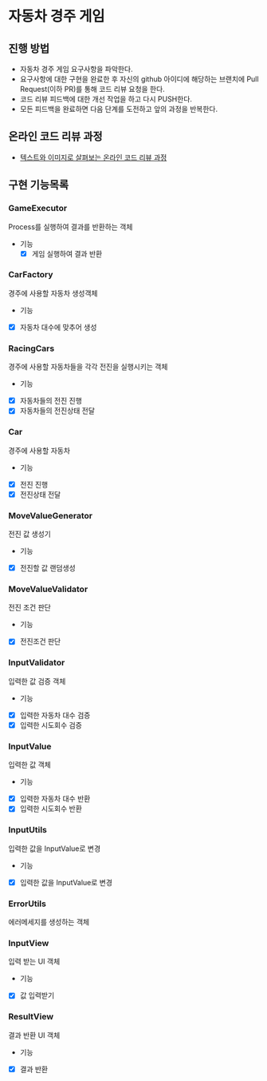 # 자동차 경주 게임
## 진행 방법
* 자동차 경주 게임 요구사항을 파악한다.
* 요구사항에 대한 구현을 완료한 후 자신의 github 아이디에 해당하는 브랜치에 Pull Request(이하 PR)를 통해 코드 리뷰 요청을 한다.
* 코드 리뷰 피드백에 대한 개선 작업을 하고 다시 PUSH한다.
* 모든 피드백을 완료하면 다음 단계를 도전하고 앞의 과정을 반복한다.

## 온라인 코드 리뷰 과정
* [텍스트와 이미지로 살펴보는 온라인 코드 리뷰 과정](https://github.com/next-step/nextstep-docs/tree/master/codereview)

## 구현 기능목록

### GameExecutor
Process를 실행하여 결과를 반환하는 객체
- 기능
  - [x] 게임 실행하여 결과 반환

### CarFactory
경주에 사용할 자동차 생성객체
- 기능
- [x] 자동차 대수에 맞추어 생성

### RacingCars
경주에 사용할 자동차들을 각각 전진을 실행시키는 객체
- 기능 
- [x] 자동차들의 전진 진행
- [x] 자동차들의 전진상태 전달

### Car
경주에 사용할 자동차
- 기능
- [x] 전진 진행
- [x] 전진상태 전달

### MoveValueGenerator
전진 값 생성기
- 기능
- [x] 전진할 값 랜덤생성

### MoveValueValidator
전진 조건 판단
- 기능 
- [x] 전진조건 판단

### InputValidator 
입력한 값 검증 객체
- 기능
- [x] 입력한 자동차 대수 검증
- [x] 입력한 시도회수 검증

### InputValue
입력한 값 객체
- 기능
- [x] 입력한 자동차 대수 반환 
- [x] 입력한 시도회수 반환

### InputUtils
입력한 값을 InputValue로 변경
- 기능 
- [x] 입력한 값을 InputValue로 변경

### ErrorUtils
에러메세지를 생성하는 객체 

### InputView
입력 받는 UI 객체
- 기능
- [x] 값 입력받기

### ResultView
결과 반환 UI 객체
- 기능
- [x] 결과 반환
